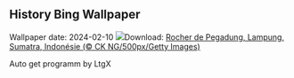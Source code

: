 ## History Bing Wallpaper
Wallpaper date: 2024-02-10
![](https://www.bing.com/th?id=OHR.PegadungRocks_FR-CA7250193799_UHD.jpg&w=1000)Download: [Rocher de Pegadung, Lampung, Sumatra, Indonésie (© CK NG/500px/Getty Images)](https://www.bing.com/th?id=OHR.PegadungRocks_FR-CA7250193799_UHD.jpg)

Auto get programm by LtgX
